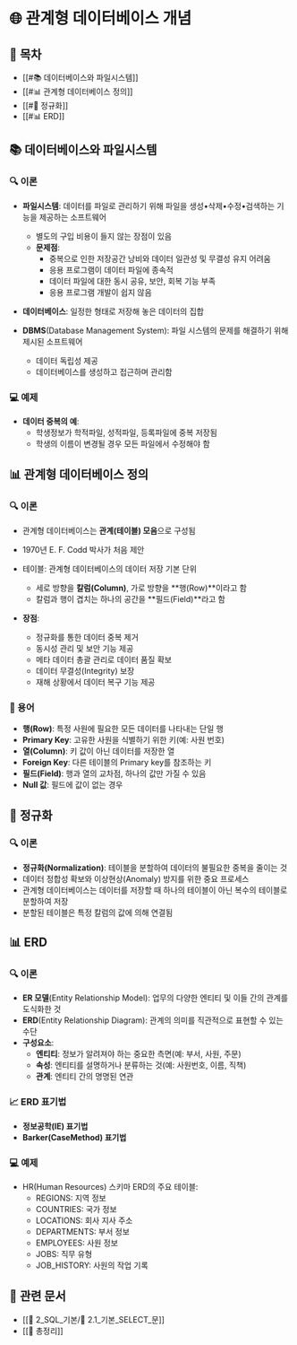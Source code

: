 # 🌐 관계형 데이터베이스 개념
## 📑 목차
- [[#📚 데이터베이스와 파일시스템]]
- [[#📊 관계형 데이터베이스 정의]]
- [[#🔄 정규화]]
- [[#📊 ERD]]

## 📚 데이터베이스와 파일시스템
### 🔍 이론
- **파일시스템**: 데이터를 파일로 관리하기 위해 파일을 생성•삭제•수정•검색하는 기능을 제공하는 소프트웨어
  - 별도의 구입 비용이 들지 않는 장점이 있음
  - **문제점**:
    - 중복으로 인한 저장공간 낭비와 데이터 일관성 및 무결성 유지 어려움
    - 응용 프로그램이 데이터 파일에 종속적
    - 데이터 파일에 대한 동시 공유, 보안, 회복 기능 부족
    - 응용 프로그램 개발이 쉽지 않음

- **데이터베이스**: 일정한 형태로 저장해 놓은 데이터의 집합
- **DBMS**(Database Management System): 파일 시스템의 문제를 해결하기 위해 제시된 소프트웨어
  - 데이터 독립성 제공
  - 데이터베이스를 생성하고 접근하며 관리함

### 💻 예제
- **데이터 중복의 예**:
  - 학생정보가 학적파일, 성적파일, 등록파일에 중복 저장됨
  - 학생의 이름이 변경될 경우 모든 파일에서 수정해야 함

## 📊 관계형 데이터베이스 정의
### 🔍 이론
- 관계형 데이터베이스는 **관계(테이블) 모음**으로 구성됨
- 1970년 E. F. Codd 박사가 처음 제안
- 테이블: 관계형 데이터베이스의 데이터 저장 기본 단위
  - 세로 방향을 **칼럼(Column)**, 가로 방향을 **행(Row)**이라고 함
  - 칼럼과 행이 겹치는 하나의 공간을 **필드(Field)**라고 함

- **장점**:
  - 정규화를 통한 데이터 중복 제거
  - 동시성 관리 및 보안 기능 제공
  - 메타 데이터 총괄 관리로 데이터 품질 확보
  - 데이터 무결성(Integrity) 보장
  - 재해 상황에서 데이터 복구 기능 제공

### 📝 용어
- **행(Row)**: 특정 사원에 필요한 모든 데이터를 나타내는 단일 행
- **Primary Key**: 고유한 사원을 식별하기 위한 키(예: 사원 번호)
- **열(Column)**: 키 값이 아닌 데이터를 저장한 열
- **Foreign Key**: 다른 테이블의 Primary key를 참조하는 키
- **필드(Field)**: 행과 열의 교차점, 하나의 값만 가질 수 있음
- **Null 값**: 필드에 값이 없는 경우

## 🔄 정규화
### 🔍 이론
- **정규화(Normalization)**: 테이블을 분할하여 데이터의 불필요한 중복을 줄이는 것
- 데이터 정합성 확보와 이상현상(Anomaly) 방지를 위한 중요 프로세스
- 관계형 데이터베이스는 데이터를 저장할 때 하나의 테이블이 아닌 복수의 테이블로 분할하여 저장
- 분할된 테이블은 특정 칼럼의 값에 의해 연결됨

## 📊 ERD
### 🔍 이론
- **ER 모델**(Entity Relationship Model): 업무의 다양한 엔티티 및 이들 간의 관계를 도식화한 것
- **ERD**(Entity Relationship Diagram): 관계의 의미를 직관적으로 표현할 수 있는 수단
- **구성요소**:
  - **엔티티**: 정보가 알려져야 하는 중요한 측면(예: 부서, 사원, 주문)
  - **속성**: 엔티티를 설명하거나 분류하는 것(예: 사원번호, 이름, 직책)
  - **관계**: 엔티티 간의 명명된 연관

### 📈 ERD 표기법
- **정보공학(IE) 표기법**
- **Barker(CaseMethod) 표기법**

### 💻 예제
- HR(Human Resources) 스키마 ERD의 주요 테이블:
  - REGIONS: 지역 정보
  - COUNTRIES: 국가 정보
  - LOCATIONS: 회사 지사 주소
  - DEPARTMENTS: 부서 정보
  - EMPLOYEES: 사원 정보
  - JOBS: 직무 유형
  - JOB_HISTORY: 사원의 작업 기록

## 🔗 관련 문서
- [[📂 2_SQL_기본/📝 2.1_기본_SELECT_문]]
- [[📝 총정리]]
